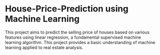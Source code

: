 # House-Price-Prediction using Machine Learning
This project aims to predict the selling price of houses based on various features using linear regression, a fundamental supervised machine learning algorithm. This project provides a basic understanding of machine learning applied to real estate analysis.
